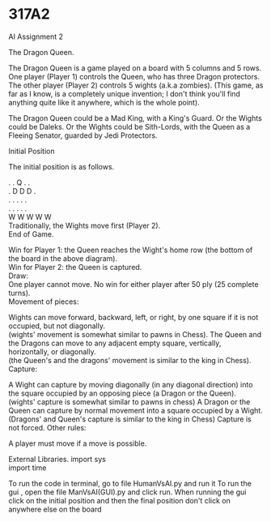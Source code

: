 # 317A2
AI Assignment 2

The Dragon Queen.         
  
  
The Dragon Queen is a game played on a board with 5 columns and 5 rows. One player (Player 1) controls the Queen, who has three Dragon protectors.  The other player (Player 2) controls 5 wights (a.k.a zombies).  (This game, as far as I know, is a completely unique invention; I don't think you'll find anything quite like it anywhere, which is the whole point).  

The Dragon Queen could be a Mad King, with a King's Guard.  Or the Wights could be Daleks.  Or the Wights could be Sith-Lords, with the Queen as a Fleeing Senator, guarded by Jedi Protectors.  

Initial Position

The initial position is as follows.  
  
.  . Q  .  .  
. D D D  .   
.  .  .  .  .  
.  .  .  .  .  
W W W W W  
Traditionally, the Wights move first (Player 2).  
End of Game. 

Win for Player 1: the Queen reaches the Wight's home row (the bottom of the board in the above diagram).  
Win for Player 2: the Queen is captured.    
Draw:  
One player cannot move.
No win for either player after 50 ply (25 complete turns).  
Movement of pieces:  

Wights can move forward, backward, left, or right, by one square if it is not occupied, but not diagonally.  
(wights' movement is somewhat similar to pawns in Chess). 
The Queen and the Dragons can move to any adjacent empty square, vertically, horizontally, or diagonally.  
(the Queen's and the dragons' movement is similar to the king in Chess). 
Capture:  

A Wight can capture by moving diagonally (in any diagonal direction) into the square occupied by an opposing piece (a Dragon or the Queen).  
(wights' capture is somewhat similar to pawns in chess)
A Dragon or the Queen can capture by normal movement into a square occupied by a Wight.  
(Dragons' and Queen's capture is similar to the king in Chess)
Capture is not forced. 
Other rules:  

A player must move if a move is possible.  



External Libraries. 
import sys  
import time  

To run the code in terminal, go to file HumanVsAI.py and run it
To run the gui , open the file ManVsAI(GUI).py  and click run.
When running the gui click on the initial position and then the final position don't click on anywhere else on the board
